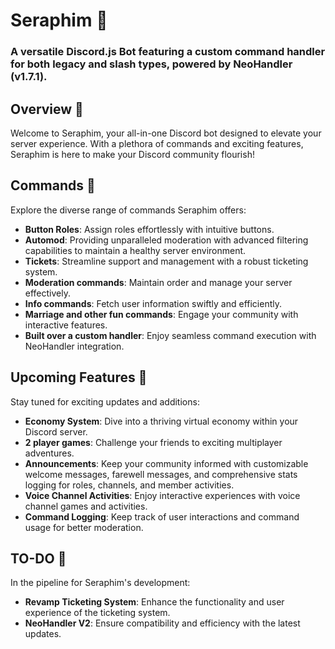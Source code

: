 # Seraphim 🤖

### A versatile Discord.js Bot featuring a custom command handler for both legacy and slash types, powered by NeoHandler (v1.7.1).

## Overview 🌟
Welcome to Seraphim, your all-in-one Discord bot designed to elevate your server experience. With a plethora of commands and exciting features, Seraphim is here to make your Discord community flourish!

## Commands 🚀
Explore the diverse range of commands Seraphim offers:
- **Button Roles**: Assign roles effortlessly with intuitive buttons.
- **Automod**: Providing unparalleled moderation with advanced filtering capabilities to maintain a healthy server environment.
- **Tickets**: Streamline support and management with a robust ticketing system.
- **Moderation commands**: Maintain order and manage your server effectively.
- **Info commands**: Fetch user information swiftly and efficiently.
- **Marriage and other fun commands**: Engage your community with interactive features.
- **Built over a custom handler**: Enjoy seamless command execution with NeoHandler integration.

## Upcoming Features 🚀
Stay tuned for exciting updates and additions:
- **Economy System**: Dive into a thriving virtual economy within your Discord server.
- **2 player games**: Challenge your friends to exciting multiplayer adventures.
- **Announcements**: Keep your community informed with customizable welcome messages, farewell messages, and comprehensive stats logging for roles, channels, and member activities.
- **Voice Channel Activities**: Enjoy interactive experiences with voice channel games and activities.
- **Command Logging**: Keep track of user interactions and command usage for better moderation.

## TO-DO 📝
In the pipeline for Seraphim's development:
- **Revamp Ticketing System**: Enhance the functionality and user experience of the ticketing system.
- **NeoHandler V2**: Ensure compatibility and efficiency with the latest updates.
